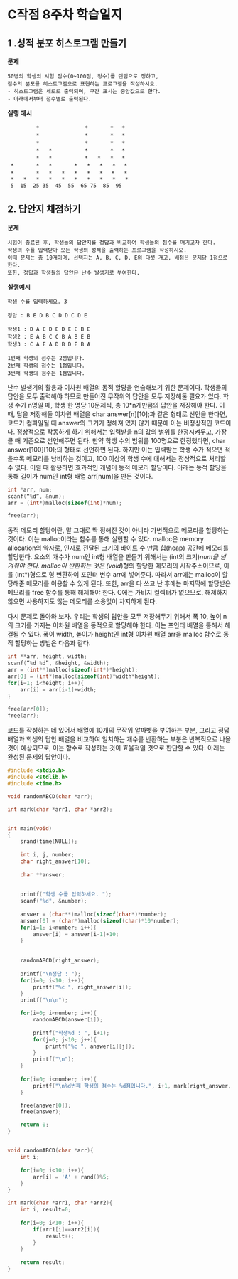 # C작점 8주차 학습일지

## 1 .성적 분포 히스토그램 만들기

**문제**

```
50병의 학생의 시험 점수(0~100점, 정수)를 랜덤으로 정하고,
점수의 분포를 히스토그램으로 표현하는 프로그램을 작성하시오.
- 히스토그램은 세로로 출력되며, 구간 표시는 중앙값으로 한다.
- 아래에서부터 점수별로 출력된다.
```

**실행 예시**

```
         *    　　       *       *　 *　
         *    　　       *       *　 *　
         *    　　       *       *　 *　
         *   *　　       *       *　 *   
         *   *　　       *   *   *　 *　
 *       *   *       *   *   *   *　 *
 *       *   *   *   *   *   *　 *   *
 *   *   *   *   *   *   *   *   *   * 
 5  15  25 35  45  55  65 75  85  95
```





## 2. 답안지 채점하기

**문제**
```
시험이 종료된 후, 학생들의 답안지를 정답과 비교하여 학생들의 점수를 매기고자 한다.
학생의 수를 입력받아 모든 학생의 성적을 출력하는 프로그램을 작성하시오.
이때 문제는 총 10개이며, 선택지는 A, B, C, D, E의 다섯 개고, 배점은 문제당 1점으로 한다.
또한, 정답과 학생들의 답안은 난수 발생기로 부여한다.
```

**실행예시**
```
학생 수를 입력하세요. 3

정답 : B E D B C D D C D E

학생1 : D A C D E D E E B E
학생2 : E A B C C B A B E B
학생3 : C A E A D B D E B A

1번째 학생의 점수는 2점입니다.
2번째 학생의 점수는 1점입니다.
3번째 학생의 점수는 1점입니다.
```

난수 발생기의 활용과 이차원 배열의 동적 할당을 연습해보기 위한 문제이다. 학생들의 답안을 모두 출력해야 하므로 만들어진 무작위의 답안을 모두 저장해둘 필요가 있다. 학생 수가 n명일 때, 학생 한 명당 10문제씩, 총 10*n개만큼의 답안을 저장해야 한다. 이때, 답을 저장해둘 이차원 배열을 char answer[n][10];과 같은 형태로 선언을 한다면, 코드가 컴파일될 때 answer의 크기가 정해져 있지 않기 때문에 이는 비정상적인 코드이다. 정상적으로 작동하게 하기 위해서는 입력받을 n의 값의 범위를 한정시켜두고, 가장 클 때 기준으로 선언해주면 된다. 만약 학생 수의 범위를 100명으로 한정했다면, char answer[100][10];의 형태로 선언하면 된다. 하지만 이는 입력받는 학생 수가 적으면 적을수록 메모리를 낭비하는 것이고, 100 이상의 학생 수에 대해서는 정상적으로 처리할 수 없다. 이럴 때 활용하면 효과적인 개념이 동적 메모리 할당이다. 아래는 동적 할당을 통해 길이가 num인 int형 배열 arr[num]을 만든 것이다.

```c
int *arr, num;
scanf(“%d”, &num);
arr = (int*)malloc(sizeof(int)*num);

free(arr);
```

동적 메모리 할당이란, 말 그대로 딱 정해진 것이 아니라 가변적으로 메모리를 할당하는 것이다. 이는 malloc이라는 함수를 통해 실현할 수 있다. malloc은 memory allocation의 약자로, 인자로 전달된 크기의 바이트 수 만큼 힙(heap) 공간에 메모리를 할당한다. 요소의 개수가 num인 int형 배열을 만들기 위해서는 (int의 크기)*num을 넘겨줘야 한다. malloc이 반환하는 것은 (void*)형의 할당한 메모리의 시작주소이므로, 이를 (int*)형으로 형 변환하여 포인터 변수 arr에 넣어준다. 따라서 arr에는 malloc이 할당해준 메모리를 이용할 수 있게 된다. 또한, arr을 다 쓰고 난 후에는 마지막에 할당받은 메모리를 free 함수를 통해 해제해야 한다. C에는 가비지 컬렉터가 없으므로, 해제하지 않으면 사용하지도 않는 메모리를 소용없이 차지하게 된다. 

다시 문제로 돌아와 보자. 우리는 학생의 답안을 모두 저장해두기 위해서 폭 10, 높이 n의 크기를 가지는 이차원 배열을 동적으로 할당해야 한다. 이는 포인터 배열을 통해서 해결될 수 있다. 폭이 width, 높이가 height인 int형 이차원 배열 arr을 malloc 함수로 동적 할당하는 방법은 다음과 같다.

```c
int **arr, height, width;
scanf(“%d %d”, &height, &width);    
arr = (int**)malloc(sizeof(int*)*height);
arr[0] = (int*)malloc(sizeof(int)*width*height);
for(i=1; i<height; i++){
    arr[i] = arr[i-1]+width;
}

free(arr[0]);
free(arr);	
```

코드를 작성하는 데 있어서 배열에 10개의 무작위 알파벳을 부여하는 부분, 그리고 정답 배열과 학생의 답안 배열을 비교하여 일치하는 개수를 반환하는 부분은 반복적으로 나올 것이 예상되므로, 이는 함수로 작성하는 것이 효율적일 것으로 판단할 수 있다. 아래는 완성된 문제의 답안이다.

```c
#include <stdio.h>
#include <stdlib.h>
#include <time.h>

void randomABCD(char *arr);

int mark(char *arr1, char *arr2);


int main(void)
{
	srand(time(NULL));
	
	int i, j, number;
	char right_answer[10];
	
	char **answer;
	
	
	printf("학생 수를 입력하세요. ");
	scanf("%d", &number);
	
	answer = (char**)malloc(sizeof(char*)*number);
	answer[0] = (char*)malloc(sizeof(char)*10*number);
	for(i=1; i<number; i++){
		answer[i] = answer[i-1]+10;
	}
	
	
	randomABCD(right_answer);
	
	printf("\n정답 : ");
	for(i=0; i<10; i++){
		printf("%c ", right_answer[i]);
	}
	printf("\n\n"); 

	for(i=0; i<number; i++){
		randomABCD(answer[i]);
		
		printf("학생%d : ", i+1);
		for(j=0; j<10; j++){
			printf("%c ", answer[i][j]);
		}
		printf("\n"); 
	}
	
	for(i=0; i<number; i++){
		printf("\n%d번째 학생의 점수는 %d점입니다.", i+1, mark(right_answer, answer[i]));
	}

	free(answer[0]);
	free(answer);

	return 0;
}


void randomABCD(char *arr){
	int i;
	
	for(i=0; i<10; i++){
		arr[i] = 'A' + rand()%5;
	}
}

int mark(char *arr1, char *arr2){
	int i, result=0;
	
	for(i=0; i<10; i++){
		if(arr1[i]==arr2[i]){
			result++;
		}
	}
	
	return result;
}
```



